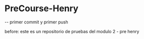 # PreCourse-Henry

-- primer commit y primer push


before: este es un repositorio de pruebas del modulo 2 - pre henry
